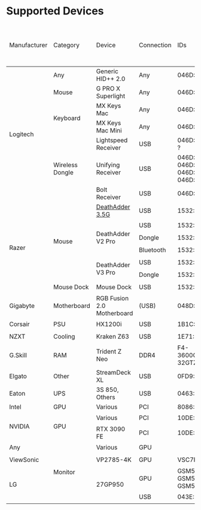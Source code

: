 # Supported Devices

<table>
<thead>
  <tr>
    <td rowspan="2">Manufacturer</td>
    <td rowspan="2">Category</td>
    <td rowspan="2">Device</td>
    <td rowspan="2">Connection</td>
    <td rowspan="2">IDs</td>
    <td rowspan="2">Without Vendor Kernel Driver</td>
    <td colspan="3">Power</td>
    <td colspan="3">RGB Lighting</td>
    <td colspan="3">Mouse</td>
    <td colspan="2">Keyboard</td>
    <td colspan="4">Monitor</td>
    <td rowspan="2">Sensors</td>
    <td colspan="2">Cooling</td>
    <td>Motherboard</td>
    <td>GPU</td>
    <td>Wireless Dongle</td>
  </tr>
  <tr>
    <!-- Power -->
    <td>Battery Level</td>
    <td>Low Power Mode</td>
    <td>Idle Sleep</td>
    <!-- RGB Lighting -->
    <td>Unified</td>
    <td>Zones</td>
    <td>Persistence</td>
    <!-- Mouse -->
    <td>DPI</td>
    <td>DPI Presets</td>
    <td>Polling Rate</td>
    <!-- Keyboard -->
    <td>Modifier Key Notifications</td>
    <td>Backlight Notifications</td>
    <!-- Monitor -->
    <td>Brightness</td>
    <td>Contrast</td>
    <td>Audio Volume</td>
    <td>Input Source</td>
    <!-- Cooling -->
    <td>Fan Power</td>
    <td>Pump Power</td>
    <!-- Motherboard -->
    <td>SMBus</td>
    <!-- GPU -->
    <td>I2C</td>
    <!-- Wireless Dongle -->
    <td>Connected Devices</td>
  </tr>
</thead>
<tbody>
  <tr>
    <td rowspan="7">Logitech</td>
    <td>Any</td>
    <td>Generic HID++ 2.0</td>
    <td>Any</td>
    <td>046D:*</td>
    <td>✔️</td>
    <td>✔️</td>
    <td>❌</td>
    <td>❌</td>
    <td>❌</td>
    <td>❌</td>
    <td>❌</td>
    <td>✔️</td>
    <td>🔍</td>
    <td>🔍</td>
    <td>✔️</td>
    <td>✔️</td>
    <td colspan="4"></td>
    <td></td>
    <td colspan="2"></td>
    <td></td>
    <td></td>
    <td>✔️</td>
  </tr>
  <tr>
    <td>Mouse</td>
    <td>G PRO X Superlight</td>
    <td>Any</td>
    <td>046D:*</td>
    <td>✔️</td>
    <td>✔️</td>
    <td>❌</td>
    <td>❌</td>
    <td colspan="3"></td>
    <td>✔️</td>
    <td>🔍</td>
    <td>🔍</td>
    <td colspan="2"></td>
    <td colspan="4"></td>
    <td></td>
    <td colspan="2"></td>
    <td></td>
    <td></td>
    <td></td>
  </tr>
  <tr>
    <td rowspan="2">Keyboard</td>
    <td>MX Keys Mac</td>
    <td>Any</td>
    <td>046D:*</td>
    <td>✔️</td>
    <td>✔️</td>
    <td>❌</td>
    <td>❌</td>
    <td colspan="3"></td>
    <td colspan="3"></td>
    <td>✔️</td>
    <td>✔️</td>
    <td colspan="4"></td>
    <td></td>
    <td colspan="2"></td>
    <td></td>
    <td></td>
    <td></td>
  </tr>
  <tr>
    <td>MX Keys Mac Mini</td>
    <td>Any</td>
    <td>046D:*</td>
    <td>✔️</td>
    <td>✔️</td>
    <td>❌</td>
    <td>❌</td>
    <td colspan="3"></td>
    <td colspan="3"></td>
    <td>✔️</td>
    <td>✔️</td>
    <td colspan="4"></td>
    <td></td>
    <td colspan="2"></td>
    <td></td>
    <td></td>
    <td></td>
  </tr>
  <tr>
    <td rowspan="3">Wireless Dongle</td>
    <td>Lightspeed Receiver</td>
    <td>USB</td>
    <td>046D:C547 ?</td>
    <td>✔️</td>
    <td colspan="3"></td>
    <td colspan="3"></td>
    <td colspan="3"></td>
    <td colspan="2"></td>
    <td colspan="4"></td>
    <td></td>
    <td colspan="2"></td>
    <td></td>
    <td></td>
    <td>✔️</td>
  </tr>
  <tr>
    <td>Unifying Receiver</td>
    <td>USB</td>
    <td>046D:C52B 046D:C531 046D:C532 046D:C534</td>
    <td>✔️</td>
    <td colspan="3"></td>
    <td colspan="3"></td>
    <td colspan="3"></td>
    <td colspan="2"></td>
    <td colspan="4"></td>
    <td></td>
    <td colspan="2"></td>
    <td></td>
    <td></td>
    <td>✔️</td>
  </tr>
  <tr>
    <td>Bolt Receiver</td>
    <td>USB</td>
    <td>046D:C548</td>
    <td>✔️</td>
    <td colspan="3"></td>
    <td colspan="3"></td>
    <td colspan="3"></td>
    <td colspan="2"></td>
    <td colspan="4"></td>
    <td></td>
    <td colspan="2"></td>
    <td></td>
    <td></td>
    <td>✔️</td>
  </tr>
  <tr>
    <td rowspan="7">Razer</td>
    <td rowspan="6">Mouse</td>
    <td><a href="devices/RazerDeathAdder.md">DeathAdder 3.5G</a></td>
    <td>USB</td>
    <td>1532:0016</td>
    <td>❌</td>
    <td colspan="3"></td>
    <td>❌</td>
    <td>✔️</td>
    <td>❌</td>
    <td>✔️</td>
    <td>🔍</td>
    <td>✔️</td>
    <td colspan="2"></td>
    <td colspan="4"></td>
    <td></td>
    <td colspan="2"></td>
    <td></td>
    <td></td>
    <td></td>
  </tr>
  <tr>
    <td rowspan="3">DeathAdder V2 Pro</td>
    <td>USB</td>
    <td>1532:007C</td>
    <td>✔️</td>
    <td rowspan="3">✔️</td>
    <td rowspan="3">✔️</td>
    <td rowspan="3">✔️</td>
    <td rowspan="3">✔️</td>
    <td rowspan="3">❌</td>
    <td rowspan="3">✔️</td>
    <td rowspan="3">✔️</td>
    <td rowspan="3">💾</td>
    <td>💾</td>
    <td rowspan="3" colspan="2"></td>
    <td rowspan="3" colspan="4"></td>
    <td rowspan="3"></td>
    <td rowspan="3" colspan="2"></td>
    <td rowspan="3"></td>
    <td rowspan="3"></td>
    <td></td>
  </tr>
  <tr>
    <td>Dongle</td>
    <td>1532:007D</td>
    <td>✔️</td>
    <td>💾</td>
    <td>✔️</td>
  </tr>
  <tr>
    <td>Bluetooth</td>
    <td>1532:008E</td>
    <td>✔️</td>
    <td>❌</td>
    <td></td>
  </tr>
  <tr>
    <td rowspan="2">DeathAdder V3 Pro</td>
    <td>USB</td>
    <td>1532:00B6</td>
    <td>✔️</td>
    <td rowspan="2">✔️</td>
    <td rowspan="2">✔️</td>
    <td rowspan="2">✔️</td>
    <td rowspan="2" colspan="3"></td>
    <td rowspan="2">✔️</td>
    <td rowspan="2">💾</td>
    <td rowspan="2">💾</td>
    <td rowspan="2" colspan="2"></td>
    <td rowspan="2" colspan="4"></td>
    <td rowspan="2"></td>
    <td rowspan="2" colspan="2"></td>
    <td rowspan="2"></td>
    <td rowspan="2"></td>
    <td></td>
  </tr>
  <tr>
    <td>Dongle</td>
    <td>1532:00B7</td>
    <td>✔️</td>
    <td>✔️</td>
  </tr>
  <tr>
    <td>Mouse Dock</td>
    <td>Mouse Dock</td>
    <td>USB</td>
    <td>1532:007E</td>
    <td>✔️</td>
    <td colspan="3"></td>
    <td>✔️</td>
    <td>❌</td>
    <td>✔️</td>
    <td colspan="3"></td>
    <td colspan="2"></td>
    <td colspan="4"></td>
    <td></td>
    <td colspan="2"></td>
    <td></td>
    <td></td>
    <td></td>
  </tr>
  <tr>
    <td>Gigabyte</td>
    <td>Motherboard</td>
    <td>RGB Fusion 2.0 Motherboard</td>
    <td>(USB)</td>
    <td>048D:5702</td>
    <td>✔️</td>
    <td colspan="3"></td>
    <td>✔️</td>
    <td>✔️</td>
    <td>✔️</td>
    <td colspan="3"></td>
    <td colspan="2"></td>
    <td colspan="4"></td>
    <td>❌</td>
    <td>❌</td>
    <td></td>
    <td>✔️</td>
    <td></td>
    <td></td>
  </tr>
  <tr>
    <td>Corsair</td>
    <td>PSU</td>
    <td>HX1200i</td>
    <td>USB</td>
    <td>1B1C:1C08</td>
    <td>✔️</td>
    <td colspan="3"></td>
    <td colspan="3"></td>
    <td colspan="3"></td>
    <td colspan="2"></td>
    <td colspan="4"></td>
    <td>✔️</td>
    <td>✔️</td>
    <td></td>
    <td></td>
    <td></td>
    <td></td>
  </tr>
  <tr>
    <td>NZXT</td>
    <td>Cooling</td>
    <td>Kraken Z63</td>
    <td>USB</td>
    <td>1E71:3008</td>
    <td>✔️</td>
    <td colspan="3"></td>
    <td colspan="3"></td>
    <td colspan="3"></td>
    <td colspan="2"></td>
    <td>✔️</td>
    <td colspan="3"></td>
    <td>✔️</td>
    <td>✔️</td>
    <td>✔️</td>
    <td></td>
    <td></td>
    <td></td>
  </tr>
  <tr>
    <td>G.Skill</td>
    <td>RAM</td>
    <td>Trident Z Neo</td>
    <td>DDR4</td>
    <td>F4-3600C18-32GTZN</td>
    <td>✔️</td>
    <td colspan="3"></td>
    <td>❌</td>
    <td>✔️</td>
    <td>✔️</td>
    <td colspan="3"></td>
    <td colspan="2"></td>
    <td colspan="4"></td>
    <td></td>
    <td colspan="2"></td>
    <td>✔️</td>
    <td></td>
    <td></td>
  </tr>
  <tr>
    <td>Elgato</td>
    <td>Other</td>
    <td>StreamDeck XL</td>
    <td>USB</td>
    <td>0FD9:006C</td>
    <td>✔️</td>
    <td colspan="3"></td>
    <td colspan="3"></td>
    <td colspan="3"></td>
    <td colspan="2"></td>
    <td colspan="4"></td>
    <td></td>
    <td colspan="2"></td>
    <td></td>
    <td></td>
    <td></td>
  </tr>
  <tr>
    <td>Eaton</td>
    <td>UPS</td>
    <td>3S 850, Others</td>
    <td>USB</td>
    <td>0463:FFFF</td>
    <td>✔️</td>
    <td>✔️</td>
    <td colspan="2"></td>
    <td colspan="3"></td>
    <td colspan="3"></td>
    <td colspan="2"></td>
    <td colspan="4"></td>
    <td>✔️</td>
    <td colspan="2"></td>
    <td></td>
    <td></td>
    <td></td>
  </tr>
  <tr>
    <td>Intel</td>
    <td>GPU</td>
    <td>Various</td>
    <td>PCI</td>
    <td>8086:*</td>
    <td>❌</td>
    <td colspan="3"></td>
    <td colspan="3"></td>
    <td colspan="3"></td>
    <td colspan="2"></td>
    <td colspan="4"></td>
    <td></td>
    <td colspan="2"></td>
    <td></td>
    <td>🔰</td>
    <td></td>
  </tr>
  <tr>
    <td rowspan="2">NVIDIA</td>
    <td rowspan="2">GPU</td>
    <td>Various</td>
    <td>PCI</td>
    <td>10DE:*</td>
    <td>❌</td>
    <td colspan="3"></td>
    <td colspan="3"></td>
    <td colspan="3"></td>
    <td colspan="2"></td>
    <td colspan="4"></td>
    <td>✔️</td>
    <td>❌</td>
    <td></td>
    <td></td>
    <td>✔️</td>
    <td></td>
  </tr>
  <tr>
    <td>RTX 3090 FE</td>
    <td>PCI</td>
    <td>10DE:2204</td>
    <td>❌</td>
    <td colspan="3"></td>
    <td>❌</td>
    <td>✔️</td>
    <td>❌</td>
    <td colspan="3"></td>
    <td colspan="2"></td>
    <td colspan="4"></td>
    <td>✔️</td>
    <td>❌</td>
    <td></td>
    <td></td>
    <td>✔️</td>
    <td></td>
  </tr>
  <tr>
    <td>Any</td>
    <td rowspan="4">Monitor</td>
    <td>Various</td>
    <td>GPU</td>
    <td></td>
    <td>✔️</td>
    <td colspan="3"></td>
    <td colspan="3"></td>
    <td colspan="3"></td>
    <td colspan="2"></td>
    <td>✔️</td>
    <td>✔️</td>
    <td>✔️</td>
    <td>✔️</td>
    <td></td>
    <td colspan="2"></td>
    <td></td>
    <td></td>
    <td></td>
  </tr>
  <tr>
    <td>ViewSonic</td>
    <td>VP2785-4K</td>
    <td>GPU</td>
    <td>VSC7F34</td>
    <td>✔️</td>
    <td colspan="3"></td>
    <td colspan="3"></td>
    <td colspan="3"></td>
    <td colspan="2"></td>
    <td>✔️</td>
    <td>✔️</td>
    <td>✔️</td>
    <td>✔️</td>
    <td></td>
    <td colspan="2"></td>
    <td></td>
    <td></td>
    <td></td>
  </tr>
  <tr>
    <td rowspan="2">LG</td>
    <td rowspan="2">27GP950</td>
    <td>GPU</td>
    <td>GSM5BBF GSM5BC0 GSM5BEE</td>
    <td>✔️</td>
    <td rowspan="2" colspan="3"></td>
    <td colspan="3"></td>
    <td rowspan="2" colspan="3"></td>
    <td rowspan="2" colspan="2"></td>
    <td rowspan="2">✔️</td>
    <td rowspan="2">✔️</td>
    <td rowspan="2">✔️</td>
    <td rowspan="2">❌</td>
    <td rowspan="2"></td>
    <td rowspan="2" colspan="2"></td>
    <td rowspan="2"></td>
    <td rowspan="2"></td>
    <td rowspan="2"></td>
  </tr>
  <tr>
    <td>USB</td>
    <td>043E:9A8A</td>
    <td>✔️</td>
    <td>✔️</td>
    <td>❌</td>
    <td>✔️</td>
  </tr>
  <!--
  <tr>
    <td>Manufacturer</td>
    <td>Category</td>
    <td>Name</td>
    <td>Connection</td>
    <td>IDs</td>
    <td>✔️</td>
    <td colspan="3"></td>
    <td colspan="3"></td>
    <td colspan="3"></td>
    <td colspan="2"></td>
    <td colspan="4"></td>
    <td></td>
    <td colspan="2"></td>
    <td></td>
    <td></td>
    <td></td>
  </tr>
  -->
</tbody>
</table>
